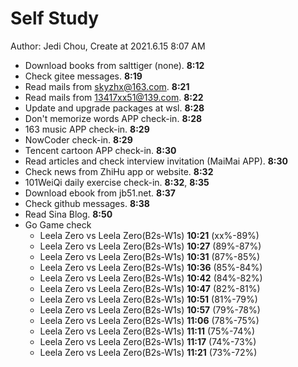 # Self Study

Author: Jedi Chou, Create at 2021.6.15 8:07 AM

* Download books from salttiger (none). **8:12**
* Check gitee messages. **8:19**
* Read mails from skyzhx@163.com. **8:21**
* Read mails from 13417xx51@139.com. **8:22**
* Update and upgrade packages at wsl. **8:28**
* Don't memorize words APP check-in. **8:28**
* 163 music APP check-in. **8:29**
* NowCoder check-in. **8:29**
* Tencent cartoon APP check-in. **8:30**
* Read articles and check interview invitation (MaiMai APP). **8:30**
* Check news from ZhiHu app or website. **8:32**
* 101WeiQi daily exercise check-in. **8:32**, **8:35**
* Download ebook from jb51.net. **8:37**
* Check github messages. **8:38**
* Read Sina Blog. **8:50**
* Go Game check
  * Leela Zero vs Leela Zero(B2s-W1s) **10:21** (xx%-89%)
  * Leela Zero vs Leela Zero(B2s-W1s) **10:27** (89%-87%)
  * Leela Zero vs Leela Zero(B2s-W1s) **10:31** (87%-85%)
  * Leela Zero vs Leela Zero(B2s-W1s) **10:36** (85%-84%)
  * Leela Zero vs Leela Zero(B2s-W1s) **10:42** (84%-82%)
  * Leela Zero vs Leela Zero(B2s-W1s) **10:47** (82%-81%)
  * Leela Zero vs Leela Zero(B2s-W1s) **10:51** (81%-79%)
  * Leela Zero vs Leela Zero(B2s-W1s) **10:57** (79%-78%)
  * Leela Zero vs Leela Zero(B2s-W1s) **11:06** (78%-75%)
  * Leela Zero vs Leela Zero(B2s-W1s) **11:11** (75%-74%)
  * Leela Zero vs Leela Zero(B2s-W1s) **11:17** (74%-73%)
  * Leela Zero vs Leela Zero(B2s-W1s) **11:21** (73%-72%)
